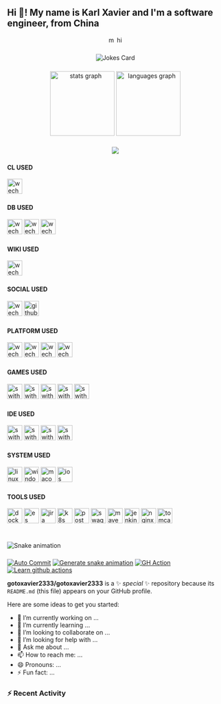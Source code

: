<h2 align="left">Hi 👋! My name is Karl Xavier and I'm a software engineer, from China</h2>

<div align="center">
  <img src="https://forthebadge.com/images/featured/featured-built-with-love.svg" height="15" alt="made" />
  <img src="https://hits.dwyl.com/gotoxavier2333/gotoxavier2333.svg?style=flat-square" height="15" alt="hit"  />
</div>


###

<div align="center">
  <!-- HTML -->
  <img src="https://readme-jokes.vercel.app/api?hideBorder&theme=cobalt&qColor=%23944bcc&aColor=%23bbdb51" alt="Jokes Card"/>
</div>

###

###

<div align="center">
  <img src="https://github-readme-stats.vercel.app/api?username=gotoxavier2333&hide_title=false&hide_rank=false&show_icons=true&include_all_commits=true&count_private=true&disable_animations=false&theme=dracula&locale=en&hide_border=false" height="150" alt="stats graph"  />
  <img src="https://github-readme-stats.vercel.app/api/top-langs?username=gotoxavier2333&locale=en&hide_title=false&layout=compact&card_width=320&langs_count=5&theme=dracula&hide_border=false" height="150" alt="languages graph"  />
</div>

###

###

<p align="center">
  <a href="https://skillicons.dev">
    <img src="https://skillicons.dev/icons?i=java,py,go,c,js,html,css" />
  </a>
</p>

###

###

<h4 align="left"> CL USED </h4>
<div align="left">
  <img src="https://img.shields.io/badge/github%20actions-%232671E5.svg?style=for-the-badge&logo=githubactions&logoColor=white" height="35" alt="wechat logo"  />
</div>

###

###

<h4 align="left"> DB USED </h4>
<div align="left">
  <img src="https://img.shields.io/badge/MongoDB-%234ea94b.svg?style=for-the-badge&logo=mongodb&logoColor=white" height="35" alt="wechat logo"  />
  <img src="https://img.shields.io/badge/mysql-%2300f.svg?style=for-the-badge&logo=mysql&logoColor=white" height="35" alt="wechat logo"  />
  <img src="https://img.shields.io/badge/postgres-%23316192.svg?style=for-the-badge&logo=postgresql&logoColor=white" height="35" alt="wechat logo"  />
</div>

###

###

<h4 align="left"> WIKI USED </h4>
<div align="left">
  <img src="https://img.shields.io/badge/wiki.js-%231976D2.svg?style=for-the-badge&logo=wikidotjs&logoColor=white" height="35" alt="wechat logo"  />
</div>

###

<h4 align="left"> SOCIAL USED </h4>
<div align="left">
  <img src="https://img.shields.io/badge/WeChat-07C160?style=for-the-badge&logo=wechat&logoColor=white" height="35" alt="wechat logo"  />
  <img src="https://img.shields.io/badge/github-%23121011.svg?style=for-the-badge&logo=github&logoColor=white" height="35" alt="github logo" />
</div>

###

###

<h4 align="left"> PLATFORM USED </h4>
<div align="left">
  <img src="https://img.shields.io/badge/battle.net-%2300AEFF.svg?style=for-the-badge&logo=battle.net&logoColor=white" height="35" alt="wechat logo"  />
  <img src="https://img.shields.io/badge/PSN-%230070D1.svg?style=for-the-badge&logo=Playstation&logoColor=white" height="35" alt="wechat logo"  />
  <img src="https://img.shields.io/badge/xbox-%23107C10.svg?style=for-the-badge&logo=xbox&logoColor=white" height="35" alt="wechat logo"  />
  <img src="https://img.shields.io/badge/ea-%23000000.svg?style=for-the-badge&logo=ea&logoColor=white" height="35" alt="wechat logo"  />
</div>

###

###

<h4 align="left"> GAMES USED </h4>
<div align="left">
  <img src="https://img.shields.io/badge/Switch-E60012?style=for-the-badge&logo=nintendo-switch&logoColor=white" height="35" alt="swithc logo" />
  <img src="https://img.shields.io/badge/xbox-%23107C10.svg?style=for-the-badge&logo=xbox&logoColor=white" height="35" alt="swithc logo" />
  <img src="https://img.shields.io/badge/Playstation%20Vita-003791?style=for-the-badge&logo=playstation-vita&logoColor=white" height="35" alt="swithc logo" />
  <img src="https://img.shields.io/badge/3DS-D12228?style=for-the-badge&logo=nintendo-3ds&logoColor=white" height="35" alt="swithc logo" />
  <img src="https://img.shields.io/badge/Playstation%204-003791?style=for-the-badge&logo=playstation-4&logoColor=white" height="35" alt="swithc logo" />
</div>

###

###

<h4 align="left"> IDE USED </h4>
<div align="left">
  <img src="https://img.shields.io/badge/IntelliJIDEA-000000.svg?style=for-the-badge&logo=intellij-idea&logoColor=white" height="35" alt="swithc logo" />
  <img src="https://img.shields.io/badge/NeoVim-%2357A143.svg?&style=for-the-badge&logo=neovim&logoColor=white" height="35" alt="swithc logo" />
  <img src="https://img.shields.io/badge/pycharm-143?style=for-the-badge&logo=pycharm&logoColor=black&color=black&labelColor=green" height="35" alt="swithc logo" />
  <img src="https://img.shields.io/badge/VIM-%2311AB00.svg?style=for-the-badge&logo=vim&logoColor=white" height="35" alt="swithc logo" />
</div>

###

###

<h4 align="left"> SYSTEM USED </h4>
<div align="left">
  <img src="https://img.shields.io/badge/Linux-FCC624?style=for-the-badge&logo=linux&logoColor=black" height="35" alt="linux logo" />
  <img src="https://img.shields.io/badge/Windows-0078D6?style=for-the-badge&logo=windows&logoColor=white" height="35" alt="windows logo" />
  <img src="https://img.shields.io/badge/mac%20os-000000?style=for-the-badge&logo=macos&logoColor=F0F0F0" height="35" alt="macos logo" />
    <img src="https://img.shields.io/badge/iOS-000000?style=for-the-badge&logo=ios&logoColor=white" height="35" alt="ios logo" />
</div>

###

###

<h4 align="left"> TOOLS USED </h4>
<div align="left">
  <img src="https://img.shields.io/badge/docker-%230db7ed.svg?style=for-the-badge&logo=docker&logoColor=white" height="35" alt="docker logo" />
  <img src="https://img.shields.io/badge/-ElasticSearch-005571?style=for-the-badge&logo=elasticsearch" height="35" alt="es logo" />
  <img src="https://img.shields.io/badge/jira-%230A0FFF.svg?style=for-the-badge&logo=jira&logoColor=white" height="35" alt="jira logo" />
  <img src="https://img.shields.io/badge/kubernetes-%23326ce5.svg?style=for-the-badge&logo=kubernetes&logoColor=white" height="35" alt="k8s logo" />
  <img src="https://img.shields.io/badge/Postman-FF6C37?style=for-the-badge&logo=postman&logoColor=white" height="35" alt="postman logo" />
  <img src="https://img.shields.io/badge/-Swagger-%23Clojure?style=for-the-badge&logo=swagger&logoColor=white" height="35" alt="swagger logo" />
  <img src="https://img.shields.io/badge/Apache%20Maven-C71A36?style=for-the-badge&logo=Apache%20Maven&logoColor=white" height="35" alt="maven logo" />
  <img src="https://img.shields.io/badge/jenkins-%232C5263.svg?style=for-the-badge&logo=jenkins&logoColor=white" height="35" alt="jenkins logo" />
  <img src="https://img.shields.io/badge/nginx-%23009639.svg?style=for-the-badge&logo=nginx&logoColor=white" height="35" alt="nginx logo" />
  <img src="https://img.shields.io/badge/apache%20tomcat-%23F8DC75.svg?style=for-the-badge&logo=apache-tomcat&logoColor=black" height="35" alt="tomcat logo" />
</div>

###

<br clear="both">

<img src="https://github.com/gotoxavier2333/github.actions/blob/output/snake.svg" alt="Snake animation" />

###

[![Auto Commit](https://github.com/gotoxavier2333/github.actions/actions/workflows/auto-commit.yml/badge.svg)](https://github.com/gotoxavier2333/github.actions/actions/workflows/auto-commit.yml)
[![Generate snake animation](https://github.com/gotoxavier2333/github.actions/actions/workflows/snake.yml/badge.svg)](https://github.com/gotoxavier2333/github.actions/actions/workflows/snake.yml)
[![GH Action](https://github.com/gotoxavier2333/github.actions/actions/workflows/gh-action.yml/badge.svg)](https://github.com/gotoxavier2333/github.actions/actions/workflows/gh-action.yml)
[![Learn github actions](https://github.com/gotoxavier2333/github.actions/actions/workflows/learn-github-actions.yml/badge.svg)](https://github.com/gotoxavier2333/github.actions/actions/workflows/learn-github-actions.yml)


**gotoxavier2333/gotoxavier2333** is a ✨ _special_ ✨ repository because its `README.md` (this file) appears on your GitHub profile.

Here are some ideas to get you started:

- 🔭 I’m currently working on ...
- 🌱 I’m currently learning ...
- 👯 I’m looking to collaborate on ...
- 🤔 I’m looking for help with ...
- 💬 Ask me about ...
- 📫 How to reach me: ...
- 😄 Pronouns: ...
- ⚡ Fun fact: ...


### :zap: Recent Activity
<!--START_SECTION:activity-->
